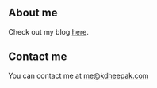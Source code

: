 About me
--------

Check out my blog [here](https://blog.kdheepak.com).

Contact me
----------

You can contact me at <me@kdheepak.com>

